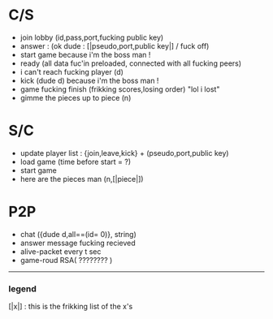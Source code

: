 # C/S #

  * join lobby (id,pass,port,fucking public key)
  * answer : (ok dude : [|pseudo,port,public key|] / fuck off)
  * start game because i'm the boss man !
  * ready (all data fuc'in preloaded, connected with all fucking peers)
  * i can't reach fucking player (d)
  * kick (dude d) because i'm the boss man !
  * game fucking finish (frikking scores,losing order) "lol i lost"
  * gimme the pieces up to piece (n)


# S/C #

  * update player list : {join,leave,kick} + (pseudo,port,public key)
  * load game (time before start = ?)
  * start game
  * here are the pieces man (n,[|piece|])


# P2P #
  * chat ({dude d,all==(id= 0)}, string)
  * answer message fucking recieved
  * alive-packet every t sec
  * game-roud RSA( ???????? )



---

### legend ###

[|x|] : this is the frikking list of the x's